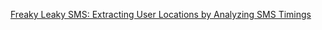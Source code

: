 
[Freaky Leaky SMS: Extracting User Locations by Analyzing SMS Timings](https://old.reddit.com/r/netsec/comments/14a8oaj/freaky_leaky_sms_extracting_user_locations_by/)
